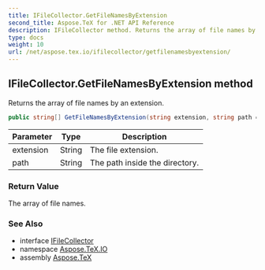 ```yaml
---
title: IFileCollector.GetFileNamesByExtension
second_title: Aspose.TeX for .NET API Reference
description: IFileCollector method. Returns the array of file names by an extension
type: docs
weight: 10
url: /net/aspose.tex.io/ifilecollector/getfilenamesbyextension/
---
```

## IFileCollector.GetFileNamesByExtension method

Returns the array of file names by an extension.

```csharp
public string[] GetFileNamesByExtension(string extension, string path = null)
```

| Parameter | Type | Description |
| --- | --- | --- |
| extension | String | The file extension. |
| path | String | The path inside the directory. |

### Return Value

The array of file names.

### See Also

* interface [IFileCollector](../)
* namespace [Aspose.TeX.IO](../../ifilecollector/)
* assembly [Aspose.TeX](../../../)


